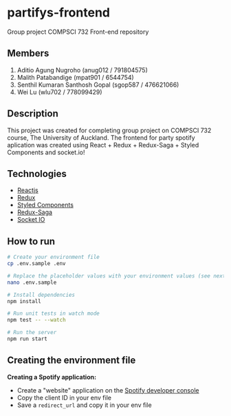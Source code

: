 # partifys-frontend
Group project COMPSCI 732 Front-end repository

## Members
1. Aditio Agung Nugroho (anug012 / 791804575)
2. Malith Patabandige (mpat901 / 6544754)
3. Senthil Kumaran Santhosh Gopal (sgop587 / 476621066)
4. Wei Lu (wlu702 / 778099429)

## Description
This project was created for completing group project on COMPSCI 732 course, The University of Auckland. The frontend for party spotify aplication was created using React + Redux + Redux-Saga + Styled Components and socket.io!

## Technologies
- [Reactjs](https://reactjs.org/)
- [Redux](https://redux.js.org/)
- [Styled Components](https://www.styled-components.com/)
- [Redux-Saga](https://redux-saga.js.org/)
- [Socket IO](https://socket.io/)

## How to run
```sh
# Create your environment file
cp .env.sample .env

# Replace the placeholder values with your environment values (see next section)
nano .env.sample

# Install dependencies
npm install

# Run unit tests in watch mode
npm test -- --watch

# Run the server
npm run start
```

## Creating the environment file

**Creating a Spotify application:**

- Create a "website" application on the [Spotify developer console](https://developer.spotify.com/dashboard/applications)
- Copy the client ID in your env file
- Save a `redirect_url` and copy it in your env file
